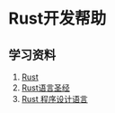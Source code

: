 # Rust开发帮助

## 学习资料

1. [Rust](https://www.rust-lang.org/)
2. [Rust语言圣经](https://course.rs/first-try/cargo.html)
3. [Rust 程序设计语言](https://rustwiki.org/zh-CN/book/title-page.html)

